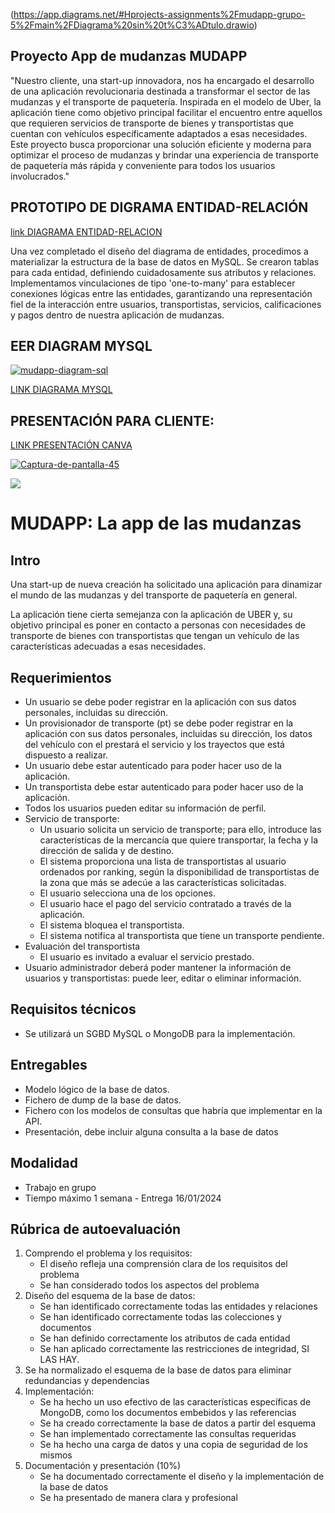 (https://app.diagrams.net/#Hprojects-assignments%2Fmudapp-grupo-5%2Fmain%2FDiagrama%20sin%20t%C3%ADtulo.drawio)

## Proyecto App de mudanzas MUDAPP
"Nuestro cliente, una start-up innovadora, nos ha encargado el desarrollo de una aplicación revolucionaria destinada a transformar el sector de las mudanzas y el transporte de paquetería.
Inspirada en el modelo de Uber, la aplicación tiene como objetivo principal facilitar el encuentro entre aquellos que requieren servicios de transporte de bienes y transportistas que cuentan con vehículos específicamente adaptados a esas necesidades. 
Este proyecto busca proporcionar una solución eficiente y moderna para optimizar el proceso de mudanzas y brindar una experiencia de transporte de paquetería más rápida y conveniente para todos los usuarios involucrados."

## PROTOTIPO DE DIGRAMA ENTIDAD-RELACIÓN
[link DIAGRAMA ENTIDAD-RELACION](https://app.diagrams.net/#Hprojects-assignments%2Fmudapp-grupo-5%2Fmain%2FDiagrama%20sin%20t%C3%ADtulo.drawio)

Una vez completado el diseño del diagrama de entidades, procedimos a materializar la estructura de la base de datos en MySQL. Se crearon tablas para cada entidad, definiendo cuidadosamente sus atributos y relaciones. Implementamos vinculaciones de tipo 'one-to-many' para establecer conexiones lógicas entre las entidades, garantizando una representación fiel de la interacción entre usuarios, transportistas, servicios, calificaciones y pagos dentro de nuestra aplicación de mudanzas.


## EER DIAGRAM MYSQL 

<a href="https://ibb.co/LCs4r3S"><img src="https://i.ibb.co/0fzPKxq/mudapp-diagram-sql.png" alt="mudapp-diagram-sql" border="0"></a>

[LINK DIAGRAMA MYSQL](https://github.com/projects-assignments/mudapp-grupo-5/blob/main/mudappFinalFinal.sql)

## PRESENTACIÓN PARA CLIENTE:

[LINK PRESENTACIÓN CANVA](https://www.canva.com/design/DAF5_793lvA/UERLepFqQju73PzsFOrAwA/edit?utm_content=DAF5_793lvA&utm_campaign=designshare&utm_medium=link2&utm_source=sharebutton)

<a href="https://ibb.co/bJs8NVN"><img src="https://i.ibb.co/rsx15h5/Captura-de-pantalla-45.png" alt="Captura-de-pantalla-45" border="0"></a>























![](https://www.gifsanimados.org/data/media/1373/transporte-y-mudanza-imagen-animada-0044.gif)

# MUDAPP: La app de las mudanzas

## Intro
Una start-up de nueva creación ha solicitado una aplicación para dinamizar el mundo de las mudanzas y del transporte de paquetería en general.

La aplicación tiene cierta semejanza con la aplicación de UBER y, su objetivo principal es poner en contacto a personas con necesidades de transporte de bienes con transportistas que tengan un vehículo de las características adecuadas a esas necesidades.

## Requerimientos

- Un usuario se debe poder registrar en la aplicación con sus datos personales, incluidas su dirección.
- Un provisionador de transporte (pt) se debe poder registrar en la aplicación con sus datos personales, incluidas su dirección, los datos del vehículo con el prestará el servicio y los trayectos que está dispuesto a realizar.
- Un usuario debe estar autenticado para poder hacer uso de la aplicación.
- Un transportista debe estar autenticado para poder hacer uso de la aplicación.
- Todos los usuarios pueden editar su información de perfil.
- Servicio de transporte:
  - Un usuario solicita un servicio de transporte; para ello, introduce las características de la mercancía que quiere transportar, la fecha y la dirección de salida y de destino.
  - El sistema proporciona una lista de transportistas al usuario ordenados por ranking, según la disponibilidad de transportistas de la zona que más se adecúe a las características solicitadas.
  - El usuario selecciona una de los opciones.
  - El usuario hace el pago del servicio contratado a través de la aplicación.
  - El sistema bloquea el transportista.
  - El sistema notifica al transportista que tiene un transporte pendiente.
- Evaluación del transportista
  - El usuario es invitado a evaluar el servicio prestado.
- Usuario administrador deberá poder mantener la información de usuarios y transportistas: puede leer, editar o eliminar información.

## Requisitos técnicos

- Se utilizará un SGBD MySQL o MongoDB para la implementación.

## Entregables

- Modelo lógico de la base de datos.
- Fichero de dump de la base de datos.
- Fichero con los modelos de consultas que habría que implementar en la API.
- Presentación, debe incluir alguna consulta a la base de datos

## Modalidad

- Trabajo en grupo
- Tiempo máximo 1 semana - Entrega 16/01/2024

## Rúbrica de autoevaluación

1. Comprendo el problema y los requisitos:
   - El diseño refleja una comprensión clara de los requisitos del problema
   - Se han considerado todos los aspectos del problema
2. Diseño del esquema de la base de datos:
   - Se han identificado correctamente todas las entidades y relaciones
   - Se han identificado correctamente todas las colecciones y documentos
   - Se han definido correctamente los atributos de cada entidad
   - Se han aplicado correctamente las restricciones de integridad, SI LAS HAY.
3. Se ha normalizado el esquema de la base de datos para eliminar redundancias y dependencias
4. Implementación:
   - Se ha hecho un uso efectivo de las características específicas de MongoDB, como los documentos embebidos y las referencias
   - Se ha creado correctamente la base de datos a partir del esquema
   - Se han implementado correctamente las consultas requeridas
   - Se ha hecho una carga de datos y una copia de seguridad de los mismos
5. Documentación y presentación (10%)
   - Se ha documentado correctamente el diseño y la implementación de la base de datos
   - Se ha presentado de manera clara y profesional

